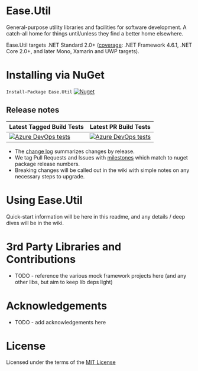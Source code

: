 # Ease.Util

General-purpose utility libraries and facilities for software development. A catch-all home for things until/unless they find a better home elsewhere.

Ease.Util targets .NET Standard 2.0+ ([coverage](https://docs.microsoft.com/en-us/dotnet/standard/net-standard#net-implementation-support): .NET Framework 4.6.1, .NET Core 2.0+, and later Mono, Xamarin and UWP targets).

# Installing via NuGet

`Install-Package Ease.Util`
[![Nuget](https://img.shields.io/nuget/v/Ease.Util.svg)](https://www.nuget.org/packages/Ease.Util/)

## Release notes

| **Latest Tagged Build Tests** | **Latest PR Build Tests** |
| --- | --- |
| [![Azure DevOps tests](https://img.shields.io/azure-devops/tests/easeoss/Ease.Util/7.svg)](https://dev.azure.com/easeoss/Ease.Util/_build?definitionId=7) | [![Azure DevOps tests](https://img.shields.io/azure-devops/tests/easeoss/Ease.Util/2.svg)](https://dev.azure.com/easeoss/Ease.Util/_build?definitionId=2) |

+ The [change log](CHANGELOG.md) summarizes changes by release.
+ We tag Pull Requests and Issues with [milestones](https://github.com/tausten/Ease.Util/milestones) which match to nuget package release numbers.
+ Breaking changes will be called out in the wiki with simple notes on any necessary steps to upgrade.

# Using Ease.Util

Quick-start information will be here in this readme, and any details / deep dives will be in the wiki.

# 3rd Party Libraries and Contributions

* TODO - reference the various mock framework projects here (and any other libs, but aim to keep lib deps light)

# Acknowledgements

* TODO - add acknowledgements here

# License

Licensed under the terms of the [MIT License](LICENSE)

